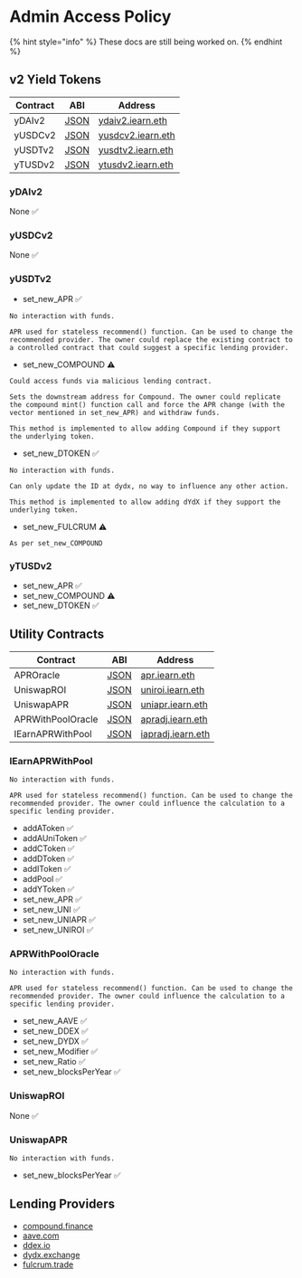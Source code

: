 # Admin Access Policy

{% hint style="info" %}
These docs are still being worked on.
{% endhint %}

## v2 Yield Tokens

| Contract | ABI                                                                                    | Address                                                                                                  |
| -------- | -------------------------------------------------------------------------------------- | -------------------------------------------------------------------------------------------------------- |
| yDAIv2   | [JSON](https://github.com/iearn-finance/itoken/blob/master/build/contracts/yDAI.json)  | [ydaiv2.iearn.eth](https://etherscan.io/address/0x16de59092dAE5CcF4A1E6439D611fd0653f0Bd01#readContract) |
| yUSDCv2  | [JSON](https://github.com/iearn-finance/itoken/blob/master/build/contracts/yUSDC.json) | [yusdcv2.iearn.eth](https://etherscan.io/address/0xd6aD7a6750A7593E092a9B218d66C0A814a3436e)             |
| yUSDTv2  | [JSON](https://github.com/iearn-finance/itoken/blob/master/build/contracts/yUSDT.json) | [yusdtv2.iearn.eth](https://etherscan.io/address/0x83f798e925BcD4017Eb265844FDDAbb448f1707D)             |
| yTUSDv2  | [JSON](https://github.com/iearn-finance/itoken/blob/master/build/contracts/yTUSD.json) | [ytusdv2.iearn.eth](https://etherscan.io/address/0x73a052500105205d34daf004eab301916da8190f)             |

### yDAIv2

None ✅

### yUSDCv2

None ✅

### yUSDTv2

- set_new_APR ✅

```
No interaction with funds.

APR used for stateless recommend() function. Can be used to change the recommended provider. The owner could replace the existing contract to a controlled contract that could suggest a specific lending provider.
```

- set_new_COMPOUND ⚠️

```
Could access funds via malicious lending contract.

Sets the downstream address for Compound. The owner could replicate the compound mint() function call and force the APR change (with the vector mentioned in set_new_APR) and withdraw funds.

This method is implemented to allow adding Compound if they support the underlying token.
```

- set_new_DTOKEN ✅

```
No interaction with funds.

Can only update the ID at dydx, no way to influence any other action.

This method is implemented to allow adding dYdX if they support the underlying token.
```

- set_new_FULCRUM ⚠️

```
As per set_new_COMPOUND
```

### yTUSDv2

- set_new_APR ✅
- set_new_COMPOUND ⚠️
- set_new_DTOKEN ✅

## Utility Contracts

| Contract          | ABI                                                                                                    | Address                                                                                                   |
| ----------------- | ------------------------------------------------------------------------------------------------------ | --------------------------------------------------------------------------------------------------------- |
| APROracle         | [JSON](https://github.com/iearn-finance/apr-oracle/blob/master/build/contracts/APROracle.json)         | [apr.iearn.eth](https://etherscan.io/address/0x97ff4a1b787ade6b94cca95b61f79417c673331d#code)             |
| UniswapROI        | [JSON](https://github.com/iearn-finance/uniswap-roi/blob/master/build/contracts/UniswapROI.json)       | [uniroi.iearn.eth](https://etherscan.io/address/0xd04ca0ae1cd8085438fdd8c22a76246f315c2687#readContract)  |
| UniswapAPR        | [JSON](https://github.com/iearn-finance/uniswap-roi/blob/master/build/contracts/UniswapAPR.json)       | [uniapr.iearn.eth](https://etherscan.io/address/0x4c70D89A4681b2151F56Dc2c3FD751aBb9CE3D95#readContract)  |
| APRWithPoolOracle | [JSON](https://github.com/iearn-finance/apr-oracle/blob/master/build/contracts/APRWithPoolOracle.json) | [apradj.iearn.eth](https://etherscan.io/address/0xAE8F37F0e8AD690486bFA2495113d7E94B7a7Ba6#code)          |
| IEarnAPRWithPool  | [JSON](https://github.com/iearn-finance/uniswap-roi/blob/master/build/contracts/IEarnAPRWithPool.json) | [iapradj.iearn.eth](https://etherscan.io/address/0xcD5F61c392B61F440991DEf98FF6Af07FC6900D4#readContract) |

### IEarnAPRWithPool

```
No interaction with funds.

APR used for stateless recommend() function. Can be used to change the recommended provider. The owner could influence the calculation to a specific lending provider.
```

- addAToken ✅
- addAUniToken ✅
- addCToken ✅
- addDToken ✅
- addIToken ✅
- addPool ✅
- addYToken ✅
- set_new_APR ✅
- set_new_UNI ✅
- set_new_UNIAPR ✅
- set_new_UNIROI ✅

### APRWithPoolOracle

```
No interaction with funds.

APR used for stateless recommend() function. Can be used to change the recommended provider. The owner could influence the calculation to a specific lending provider.
```

- set_new_AAVE ✅
- set_new_DDEX ✅
- set_new_DYDX ✅
- set_new_Modifier ✅
- set_new_Ratio ✅
- set_new_blocksPerYear ✅

### UniswapROI

None ✅

### UniswapAPR

```
No interaction with funds.
```

- set_new_blocksPerYear ✅

## Lending Providers

- [compound.finance](http://compound.finance/)
- [aave.com](http://aave.com/)
- [ddex.io](https://ddex.io/)
- [dydx.exchange](http://dydx.exchange/)
- [fulcrum.trade](http://fulcrum.trade/)
